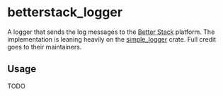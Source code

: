 # betterstack_logger

A logger that sends the log messages to the [Better Stack](https://betterstack.com/) platform. The implementation is leaning heavily on the [simple_logger](https://github.com/borntyping/rust-simple_logger) crate. Full credit goes to their maintainers. 

## Usage
TODO